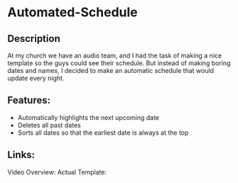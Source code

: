<h1>Automated-Schedule</h1>

<h2>Description</h2>
At my church we have an audio team, and I had the task of making a nice template so the guys could see their schedule. 
But instead of making boring dates and names, I decided to make an automatic schedule that would update every night.

<h2>Features:</h2>

- Automatically highlights the next upcoming date
- Deletes all past dates
- Sorts all dates so that the earliest date is always at the top

<h2>Links:</h2>

Video Overview: 
Actual Template: 
